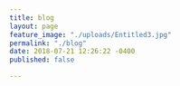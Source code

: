 ```yaml
---
title: blog
layout: page
feature_image: "./uploads/Entitled3.jpg"
permalink: "./blog"
date: 2018-07-21 12:26:22 -0400
published: false

---
```


